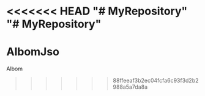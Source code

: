 <<<<<<< HEAD
"# MyRepository" 
"# MyRepository" 
=======
# AlbomJso
Albom
>>>>>>> 88ffeeaf3b2ec04fcfa6c93f3d2b2988a5a7da8a
